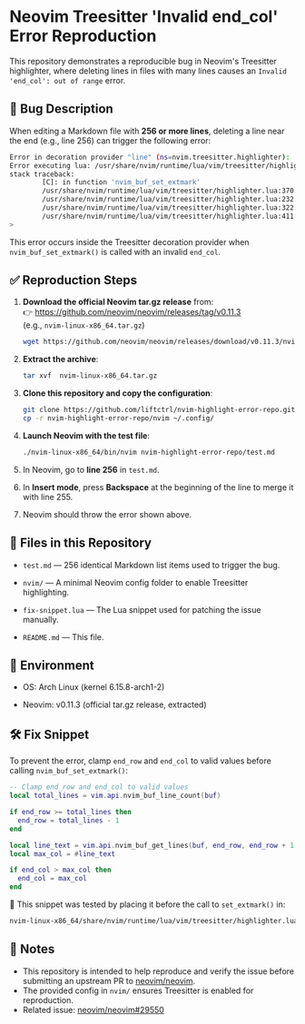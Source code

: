 # Neovim Treesitter 'Invalid end_col' Error Reproduction

This repository demonstrates a reproducible bug in Neovim's Treesitter highlighter, where deleting lines in files with many lines causes an `Invalid 'end_col': out of range` error.

## 🐛 Bug Description

When editing a Markdown file with **256 or more lines**, deleting a line near the end (e.g., line 256) can trigger the following error:

```bash
Error in decoration provider "line" (ns=nvim.treesitter.highlighter):
Error executing lua: /usr/share/nvim/runtime/lua/vim/treesitter/highlighter.lua:370: Invalid 'end_col': out of range
stack traceback:
        [C]: in function 'nvim_buf_set_extmark'
        /usr/share/nvim/runtime/lua/vim/treesitter/highlighter.lua:370: in function 'fn'
        /usr/share/nvim/runtime/lua/vim/treesitter/highlighter.lua:232: in function 'for_each_highlight_state'
        /usr/share/nvim/runtime/lua/vim/treesitter/highlighter.lua:322: in function 'on_line_impl'
        /usr/share/nvim/runtime/lua/vim/treesitter/highlighter.lua:411: in function </usr/share/nvim/runtime/lua/vim/treesitter/highlighter.lua:405
>
```


This error occurs inside the Treesitter decoration provider when `nvim_buf_set_extmark()` is called with an invalid `end_col`.

## ✅ Reproduction Steps

1. **Download the official Neovim tar.gz release** from:  
   👉 https://github.com/neovim/neovim/releases/tag/v0.11.3  
   (e.g., `nvim-linux-x86_64.tar.gz`)

   ```bash
   wget https://github.com/neovim/neovim/releases/download/v0.11.3/nvim-linux-x86_64.tar.gz
   ```

2. **Extract the archive**:

   ```bash
   tar xvf  nvim-linux-x86_64.tar.gz 
   ```

3. **Clone this repository and copy the configuration**:
   
   ```bash
   git clone https://github.com/liftctrl/nvim-highlight-error-repo.git
   cp -r nvim-highlight-error-repo/nvim ~/.config/
   ```

4. **Launch Neovim with the test file**:

   ```bash
   ./nvim-linux-x86_64/bin/nvim nvim-highlight-error-repo/test.md
   ```

5. In Neovim, go to **line 256** in `test.md`.

6. In **Insert mode**, press **Backspace** at the beginning of the line to merge it with line 255.

7. Neovim should throw the error shown above.

## 📁 Files in this Repository

- `test.md` — 256 identical Markdown list items used to trigger the bug.

- `nvim/` — A minimal Neovim config folder to enable Treesitter highlighting.

- `fix-snippet.lua` — The Lua snippet used for patching the issue manually.

- `README.md` — This file.

## 🧪 Environment

- OS: Arch Linux (kernel 6.15.8-arch1-2)

- Neovim: v0.11.3 (official tar.gz release, extracted)

## 🛠️ Fix Snippet

To prevent the error, clamp `end_row` and `end_col` to valid values before calling `nvim_buf_set_extmark()`:

```lua
-- Clamp end_row and end_col to valid values
local total_lines = vim.api.nvim_buf_line_count(buf)

if end_row >= total_lines then
  end_row = total_lines - 1
end

local line_text = vim.api.nvim_buf_get_lines(buf, end_row, end_row + 1, true)[1] or ""
local max_col = #line_text

if end_col > max_col then
  end_col = max_col
end
```

📝 This snippet was tested by placing it before the call to `set_extmark()` in:

```bash
nvim-linux-x86_64/share/nvim/runtime/lua/vim/treesitter/highlighter.lua
```


## 📌 Notes

- This repository is intended to help reproduce and verify the issue before submitting an upstream PR to [neovim/neovim](https://github.com/neovim/neovim).
- The provided config in `nvim/` ensures Treesitter is enabled for reproduction.
- Related issue: [neovim/neovim#29550](https://github.com/neovim/neovim/issues/29550)
